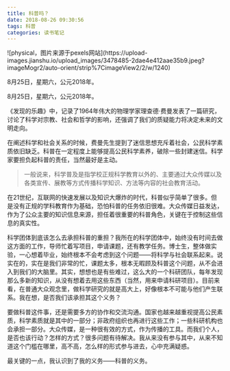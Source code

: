 ```yaml
---
title: 科普吗？
date: 2018-08-26 09:30:56
tags: 科普
categories: 读书笔记
---
```


<meta name="referrer" content="no-referrer" />
![physical，图片来源于pexels网站](https://upload-images.jianshu.io/upload_images/3478485-2dae4e412aae35b9.jpeg?imageMogr2/auto-orient/strip%7CimageView2/2/w/1240)

8月25日，星期六，公元2018年。

<!--more-->

8月25日，星期六，公元2018年。

《发现的乐趣》中，记录了1964年伟大的物理学家理查德·费曼发表了一篇研究，讨论了科学对宗教、社会和哲学的影响，还强调了我们的质疑能力将决定未来的文明走向。

在阐述科学和社会关系的时候，费曼先生提到了迷信思想充斥着社会，公民科学素质依旧缺乏。科普在一定程度上能够提高公民科学素养，破除一些封建迷信。科学家要担负起科普的责任，当然最好是主动。

> 一般说来，科学普及是指学校正规科学教育以外的、主要通过大众传媒以及各类宣传、展教等方式传播科学知识、方法等内容的社会教育活动。

在21世纪，互联网的快速发展以及知识大爆炸的时代，科普似乎简单了很多。但是没有正规的学科教育作为基础，恐怕科普的任务依旧很难。大众传媒日益发达，作为了公众主要的知识信息来源，担任着很重要的科普角色，关键在于控制这些信息的真实性。

科学团体到底该怎么去承担科普的重担？我所在的科学团体中，始终没有时间去做这方面的工作，导师忙着写项目，申请课题，还有教学任务。博士生，整体做实验，一心想着毕业，始终根本不会考虑到这个问题——将科学与社会联系起来。说实在的，实在是我们非常的忙，课题太多，根本无暇顾及科普这个问题，从不会进入到我们的大脑里。其实，想想也是有些难过，这么大的一个科研团队，每年发现那么多新的知识，从没有想着去用这些东西（当然，用来申请科研项目）。目前来看，在普通大众观念里，做科学研究的就是高大上，好像根本不可能与他们产生联系。我在想，是否我们该承担其这个义务？

要做科普这件事，还是需要多方的协作和交流沟通。国家也越来越重视提高公民素质，科学素质就是其中的一部分；非政府组织也再进行这些工作；一些科研机构也会承担一部分。大众传媒，是一种很有效的方式，作为传播的工具。而我们个人，是否也该行动？怎样的方式？很多问题有待解决。我从来没有参与其中，从来不知道这个门槛在哪里，高不高，怎么样的形式参与进去，心中充满疑惑。

最关键的一点，我认识到了我的义务——科普的义务。